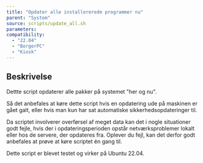 ```yaml
---
title: "Opdater alle installererede programmer nu"
parent: "System"
source: scripts/update_all.sh
parameters:
compatibility: 
  - "22.04"
  - "BorgerPC"
  - "Kiosk"
---
```


## Beskrivelse
Dettte script opdaterer alle pakker på systemet "her og nu". 

Så det anbefales at køre dette script hvis en opdatering ude på maskinen er gået galt, eller hvis man kun har sat automatiske sikkerhedsopdateringer til.

Da scriptet involverer overførsel af meget data kan det i nogle situationer godt fejle, hvis der i opdateringsperioden opstår netværksproblemer lokalt eller hos de servere, der opdateres fra. 
Oplever du fejl, kan det derfor godt anbefales at prøve at køre scriptet én gang til. 

Dette script er blevet testet og virker på Ubuntu 22.04.